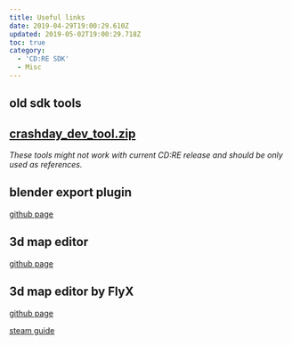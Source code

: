 ```yaml
---
title: Useful links
date: 2019-04-29T19:00:29.610Z
updated: 2019-05-02T19:00:29.718Z
toc: true
category:
  - 'CD:RE SDK'
  - Misc
---
```

## old sdk tools

## [crashday_dev_tool.zip](https://wurunduk.github.io/crashday-sdk/old-sdk/crashday_dev_tool.zip)

_These tools might not work with current CD:RE release and should be only used as references._

## blender export plugin

[github page](https://github.com/wurunduk/blender-p3d-import-export)

## 3d map editor

[github page](https://github.com/wurunduk/crashday-map-editor)

## 3d map editor by FlyX

[github page](https://github.com/hobbitinisengard/crashday-3d-editor) 

[steam guide](https://steamcommunity.com/sharedfiles/filedetails/?id=1605899251)
